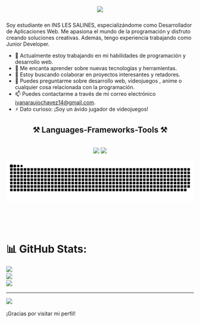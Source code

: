 
<h1 align="center">
    <img src="https://readme-typing-svg.herokuapp.com/?font=Righteous&size=35&center=true&vCenter=true&width=500&height=70&duration=4000&lines=Hola!+👋;+Soy+Iván+Araujo!;" />
</h1>

Soy estudiante en INS LES SALINES, especializándome como Desarrollador de Aplicaciones Web. Me apasiona el mundo de la programación y disfruto creando soluciones creativas. Además, tengo experiencia trabajando como Junior Developer.

- 🔭 Actualmente estoy trabajando en mi habilidades de programación y desarrollo web.
- 🌱 Me encanta aprender sobre nuevas tecnologías y herramientas.
- 👯 Estoy buscando colaborar en proyectos interesantes y retadores.
- 💬 Puedes preguntarme sobre desarrollo web, videojuegos , anime o cualquier cosa relacionada con la programación.
- 📫 Puedes contactarme a través de mi correo electrónico [ivanaraujochavez14@gmail.com](mailto:ivanaraujochavez14@gmail.com).
- ⚡ Dato curioso: ¡Soy un ávido jugador de videojuegos!

<h2 align="center">⚒️ Languages-Frameworks-Tools ⚒️</h2>
<br/>
<div align="center">
    <img src="https://skillicons.dev/icons?i=react,bootstrap,html,css,vscode,github,figma,tailwind,git,aws,amplify" />
    <img src="https://skillicons.dev/icons?i=nodejs,python,javascript,typescript,php,docker,dotnet,mysql,java,eclipse,powerbi" /><br>
</div>

<div align="center">
  <br>
  <img alt="snake eating my contributions" src="https://raw.githubusercontent.com/salesp07/salesp07/output/github-contribution-grid-snake.svg" />
  
  <br/><br/><br/>
</div>

# 📊 GitHub Stats:
![](https://github-readme-stats.vercel.app/api?username=Ivanaraujo37&theme=radical&hide_border=false&include_all_commits=false&count_private=false)<br/>
![](https://github-readme-streak-stats.herokuapp.com/?user=Ivanaraujo37&theme=radical&hide_border=false)<br/>
![](https://github-readme-stats.vercel.app/api/top-langs/?username=Ivanaraujo37&theme=radical&hide_border=false&include_all_commits=false&count_private=false&layout=compact)

---
[![](https://visitcount.itsvg.in/api?id=Ivanaraujo37&icon=0&color=0)](https://visitcount.itsvg.in)

<!-- Proudly created with GPRM ( https://gprm.itsvg.in ) -->

¡Gracias por visitar mi perfil!

